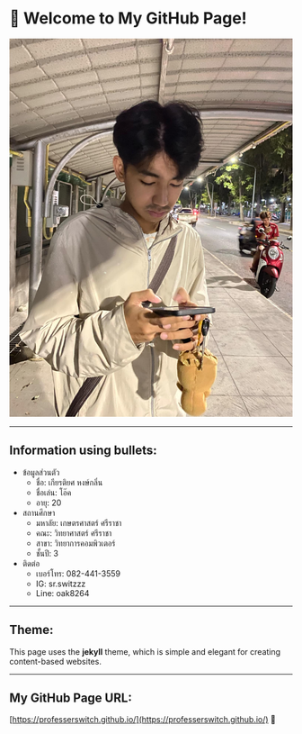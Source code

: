 # 🤖 Welcome to My GitHub Page!

![oak](6530250026/image.jpg)

---

## Information using bullets:
- ข้อมูลส่วนตัว
  - ชื่อ: เกียรติยศ หงษ์กลิ่น
  - ชื่อเล่น: โอ๊ค
  - อายุ: 20
- สถานศึกษา
  - มหาลัย: เกษตรศาสตร์ ศรีราชา
  - คณะ: วิทยาศาสตร์ ศรีราชา
  - สาขา: วิทยาการคอมพิวเตอร์
  - ชั้นปี: 3
- ติดต่อ
  - เบอร์โทร: 082-441-3559
  - IG: sr.switzzz
  - Line: oak8264

---

## Theme:
This page uses the **jekyll** theme, which is simple and elegant for creating content-based websites.

---

## My GitHub Page URL:
[https://professerswitch.github.io/](https://professerswitch.github.io/) 🎉
